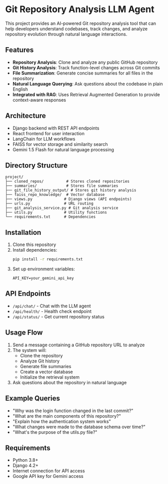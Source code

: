 # Git Repository Analysis LLM Agent

This project provides an AI-powered Git repository analysis tool that can help developers understand codebases, track changes, and analyze repository evolution through natural language interactions.

## Features

- **Repository Analysis**: Clone and analyze any public GitHub repository
- **Git History Analysis**: Track function-level changes across Git commits
- **File Summarization**: Generate concise summaries for all files in the repository
- **Natural Language Querying**: Ask questions about the codebase in plain English
- **Integrated with RAG**: Uses Retrieval Augmented Generation to provide context-aware responses

## Architecture

- Django backend with REST API endpoints
- React frontend for user interaction
- LangChain for LLM workflows
- FAISS for vector storage and similarity search
- Gemini 1.5 Flash for natural language processing

## Directory Structure

```
project/
├── cloned_repos/          # Stores cloned repositories
├── summaries/             # Stores file summaries
├── git_file_history_output/ # Stores git history analysis
├── faiss_repo_knowledge/  # Vector database
├── views.py              # Django views (API endpoints)
├── urls.py               # URL routing
├── git_analysis_service.py # Git analysis service
├── utils.py              # Utility functions
└── requirements.txt      # Dependencies
```

## Installation

1. Clone this repository
2. Install dependencies:
   ```bash
   pip install -r requirements.txt
   ```
3. Set up environment variables:
   ```
   API_KEY=your_gemini_api_key
   ```

## API Endpoints

- `/api/chat/` - Chat with the LLM agent
- `/api/health/` - Health check endpoint
- `/api/status/` - Get current repository status

## Usage Flow

1. Send a message containing a GitHub repository URL to analyze
2. The system will:
   - Clone the repository
   - Analyze Git history
   - Generate file summaries
   - Create a vector database
   - Initialize the retrieval system
3. Ask questions about the repository in natural language

## Example Queries

- "Why was the login function changed in the last commit?"
- "What are the main components of this repository?"
- "Explain how the authentication system works"
- "What changes were made to the database schema over time?"
- "What's the purpose of the utils.py file?"

## Requirements

- Python 3.8+
- Django 4.2+
- Internet connection for API access
- Google API key for Gemini access
